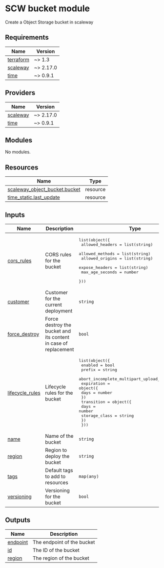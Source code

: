 # SCW bucket module

Create a Object Storage bucket in scaleway
<!-- BEGIN_TF_DOCS -->
## Requirements

| Name | Version |
|------|---------|
| <a name="requirement_terraform"></a> [terraform](#requirement\_terraform) | ~> 1.3 |
| <a name="requirement_scaleway"></a> [scaleway](#requirement\_scaleway) | ~> 2.17.0 |
| <a name="requirement_time"></a> [time](#requirement\_time) | ~> 0.9.1 |

## Providers

| Name | Version |
|------|---------|
| <a name="provider_scaleway"></a> [scaleway](#provider\_scaleway) | ~> 2.17.0 |
| <a name="provider_time"></a> [time](#provider\_time) | ~> 0.9.1 |

## Modules

No modules.

## Resources

| Name | Type |
|------|------|
| [scaleway_object_bucket.bucket](https://registry.terraform.io/providers/scaleway/scaleway/latest/docs/resources/object_bucket) | resource |
| [time_static.last_update](https://registry.terraform.io/providers/hashicorp/time/latest/docs/resources/static) | resource |

## Inputs

| Name | Description | Type | Default | Required |
|------|-------------|------|---------|:--------:|
| <a name="input_cors_rules"></a> [cors\_rules](#input\_cors\_rules) | CORS rules for the bucket | <pre>list(object({<br>    allowed_headers = list(string)<br>    allowed_methods = list(string)<br>    allowed_origins = list(string)<br>    expose_headers  = list(string)<br>    max_age_seconds = number<br>  }))</pre> | `[]` | no |
| <a name="input_customer"></a> [customer](#input\_customer) | Customer for the current deployment | `string` | `""` | no |
| <a name="input_force_destroy"></a> [force\_destroy](#input\_force\_destroy) | Force destroy the bucket and its content in case of replacement | `bool` | `false` | no |
| <a name="input_lifecycle_rules"></a> [lifecycle\_rules](#input\_lifecycle\_rules) | Lifecycle rules for the bucket | <pre>list(object({<br>    enabled                                = bool<br>    prefix                                 = string<br>    abort_incomplete_multipart_upload_days = number<br>    expiration = object({<br>      days = number<br>    })<br>    transition = object({<br>      days          = number<br>      storage_class = string<br>    })<br>  }))</pre> | `[]` | no |
| <a name="input_name"></a> [name](#input\_name) | Name of the bucket | `string` | n/a | yes |
| <a name="input_region"></a> [region](#input\_region) | Region to deploy the bucket | `string` | `"fr-par"` | no |
| <a name="input_tags"></a> [tags](#input\_tags) | Default tags to add to resources | `map(any)` | `{}` | no |
| <a name="input_versioning"></a> [versioning](#input\_versioning) | Versioning for the bucket | `bool` | `false` | no |

## Outputs

| Name | Description |
|------|-------------|
| <a name="output_endpoint"></a> [endpoint](#output\_endpoint) | The endpoint of the bucket |
| <a name="output_id"></a> [id](#output\_id) | The ID of the bucket |
| <a name="output_region"></a> [region](#output\_region) | The region of the bucket |
<!-- END_TF_DOCS -->
